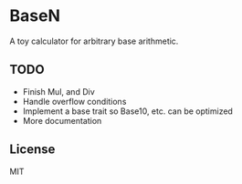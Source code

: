 BaseN
=====

A toy calculator for arbitrary base arithmetic.

## TODO

- Finish Mul, and Div
- Handle overflow conditions
- Implement a base trait so Base10, etc. can be optimized
- More documentation

## License

MIT

